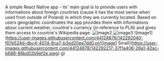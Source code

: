A simple React Native app - its' main goal is to provide users with informations about foreign countries
(cause it has the most sense when used from outside of Poland) in which they are currently located. Based on users geographic coordinates the app provides
them with informations abour current weather, countrie's currency (in reference to PLN) and gives them access to countrie's Wikipedia page.
![image2](https://user-images.githubusercontent.com/44124878/142292075-ea8abbb0-1da5-4bd8-9eaa-826474e04fbf.png)
![image3](https://user-images.githubusercontent.com/44124878/142292091-4137732a-a70b-43c8-80ea-606e95c61b62.png)
![image1](https://user-images.githubusercontent.com/44124878/142292040-f07e524d-dbc4-407d-8ca7-b3ed20ee7dd0.pn![image1 Small](https://user-images.githubusercontent.com/44124878/142292217-37f1a406-26a1-42ac-b688-86bd02b9ef2e.jpeg)
g)

